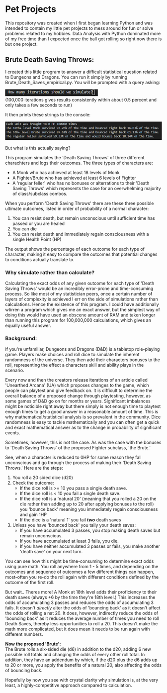 # Pet Projects
This repository was created when I first began learning Python and was intended to contain my little pet projects to mess around for fun or solve problems related to my hobbies.  Data Analysis with Python dominated more of my free time than I expected once the ball got rolling so right now there is but one project.

## **Brute Death Saving Throws:**
I created this little program to answer a difficult statistical question related to Dungeons and Dragons.  You can run it simply by running  Brute_Death_Saves_empirical.py. You will be prompted with a query asking:

![Query](Images/Query.PNG)
<br>
(100,000 iterations gives results consistently within about 0.5 percent and only takes a few seconds to run)

It then prints these strings to the console:

![Output Strings](Images/string_output.PNG)
<br>

But what is this actually saying?

This program simulates the 'Death Saving Throws' of three different charachters and logs their outcomes.  The three types of characters are:
 - A Monk who has achieved at least 18 levels of Monk
 - A Fighter/Brute who has achieved at least 6 levels of Fighter
 - A 'regular feller'  who has no bonuses or alterrations to their 'Death Saving Throws' which represents the case for an overwhelming majority of class/subclass combos.

 When you perform 'Death Saving Throws' there are these three possible ultimate outcomes, listed in order of probability of a normal character:
  1. You can resist death, but remain unconscious until sufficient time has passed or you are healed
  2. You can die
  3. You can resist death and immediately regain consciousness with a single Health Point (HP)

The output shows the percentage of each outcome for each type of character, making it easy to compare the outcomes that potential changes to conditions actually translate to.

### **Why simulate rather than calculate?**

Calculating the exact odds of any given outcome for each type of 'Death Saving Throws' would be an incredibly error-prone and time-consuming process.  So like most of my statistician peers, once a certain number of layers of complexity is achieved I err on the side of simulations rather than calculations.  Hence the existence of this program.  I could have additionally wtirren a program which gives me an exact answer, but the simplest way of doing this would have used an obscene amount of RAM and taken longer than running this program for 100,000,000 calculations, which gives an equally useful answer.

### **Background:**

If you're unfamiliar, Dungeons and Dragons (D&D) is a tabletop role-playing game.  Players make choices and roll dice to simulate the inherent randomness of the universe. They then add their characters bonuses to the roll, representing the effect a characters skill and ability plays in the scenario.

Every now and then the creators release iterations of an article called 'Unearthed Arcana' (UA) which proposes changes to the game, which people can playtest and give feedback on.  It is difficult to determine the overall balance of a proposed change through playtesting, however, as some games of D&D go on for months or years.  Significant imbalances might be noticible right away but there simply is not enough time to playtest enough times to get a good answer in a reasonable amount of time. This is why mathematical/statistical analysis is so prevalent in the community.  Dice randomness is easy to tackle mathematically and you can often get a quick and exact mathematical answer as to the change in probability of significant events.

Sometimes, however, this is not the case.  As was the case with the bonuses to 'Death Saving Throws' of the proposed Fighter subclass, 'the Brute.'

See, when a character is reduced to 0HP for some reason they fall unconscious and go through the process of making their 'Death Saving Throws.' Here are the steps:

1. You roll a 20 sided dice (d20)
2. Check the outcome:
     - If the dice roll is >= 10 you pass a single death save.
     - If the dice roll is < 10 you fail a single death save.
     - If the dice roll is a 'natural 20' (meaning that you rolled a 20 on the die rather than adding up to 20 after applying bonuses to the roll) you 'bounce back' meaning you immediately regain consciousness and gain 1HP
     - If the dice is a 'natural 1' you fail ***two*** death saves
3. Unless you have 'bounced back' you tally your death saves:
     - If you have accumulated 3 passes, you stop making death saves but remain unconscious.
     - If you have accumulated at least 3 fails, you die.
     - If you have neither accumulated 3 passes or fails, you make another 'death save' on your next turn.

You can see how this might be time-consuming to determine exact odds using pure math. You roll anywhere from 1 - 5 times, and depending on the outcomes and sequence of outcomes a few different things can happen, most-often you re-do the roll again with different conditions defined by the outcome of the first roll.

But wait.. Theres more!
A Monk at 18th level adds their proficiency to their death saves (always +6 by the time they're 18th level.) This increases the odds of accumulating 3 passes and reduces the odds of accumulating 3 fails.  It doesn't *directly* alter the odds of 'bouncing back' as it doesn't affect the odds of rolling a nat 20.  It does, however, indirectly reduce the odds of 'bouncing back' as it reduces the average number of times you need to roll Death Saves, thereby less opportunities to roll a 20.  This doesn't make the math more complicated, but it does mean it needs to be run again with different numbers.

**Now the proposed 'Brute':**
<br>
The Brute rolls a six-sided die (d6) in addition to the d20, adding 6 new possible roll totals and changing the odds of every other roll total.  In addition, they have an addendum by which, if the d20 plus the d6 adds up to 20 or more, you apply the benefits of a natural 20, also affecting the odds of bouncing back.

Hopefully by now you see with crystal clarity why simulation is, at the very least, a highly-competitive approach compared to calculation.
